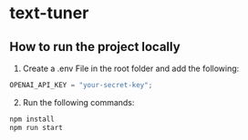 # text-tuner

## How to run the project locally

1. Create a .env File in the root folder and add the following:

```javascript
OPENAI_API_KEY = "your-secret-key";
```

2. Run the following commands:

```bash
npm install
npm run start
```
